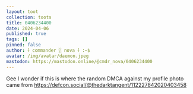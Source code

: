 ```yaml
---
layout: toot
collection: toots
title: 0406234400
date: 2024-04-06
published: true
tags: []
pinned: false
author: ⸸ commander ░ nova ⸸ :~$
avatar: /img/avatar/daemon.jpeg
mastodon: https://mastodon.online/@cmdr_nova/0406234400
---
```


Gee I wonder if this is where the random DMCA against my profile photo came from https://defcon.social/@thedarktangent/112227842020403458
